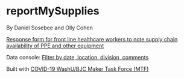 # reportMySupplies
By Daniel Sosebee and Olly Cohen 

[Response form for front line healthcare workers to note supply chain availability of PPE and other equipment](http://report-my-supplies.s3-website.us-east-2.amazonaws.com/form.html)

Data console: [Filter by date, location, division, comments](http://report-my-supplies.s3-website.us-east-2.amazonaws.com/portal.html)

Built with [COVID-19 WashU/BJC Maker Task Force (MTF)](https://engineering.wustl.edu/our-school/Pages/COVID-19-WashU-Maker-Task-Force.aspx) 
